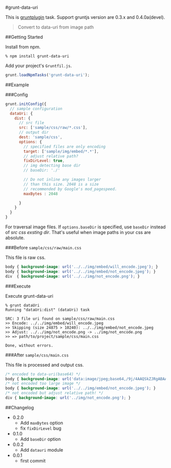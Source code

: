 #grunt-data-uri

This is [gruntplugin](http://gruntjs.com) task. Support gruntjs version are 0.3.x and 0.4.0a(devel).

> Convert to data-uri from image path

##Getting Started

Install from npm.

```
% npm install grunt-data-uri
```

Add your project's `Gruntfil.js`.

```javascript
grunt.loadNpmTasks('grunt-data-uri');
```

##Example

###Config

```javascript
grunt.initConfig({
  // sample configuration
  dataUri: {
    dist: {
      // src file
      src: ['sample/css/raw/*.css'],
      // output dir
      dest: 'sample/css',
      options: {
        // specified files are only encoding
        target: ['sample/img/embed/*.*'],
        // adjust relative path?
        fixDirLevel: true,
        // img detecting base dir
        // baseDir: './'

        // Do not inline any images larger
        // than this size. 2048 is a size
        // recommended by Google's mod_pagespeed.
        maxBytes : 2048

      }
    }
  }
}
```

For traversal image files. If `options.baseDir` is specified, use `baseDir` instead of *src css exsting dir*. That's useful when image paths in your css are absolute.

###Before `sample/css/raw/main.css`

This file is raw css.

```css
body { background-image: url('../../img/embed/will_encode.jpeg'); }
body { background-image: url('../../img/embed/not_encode.jpeg'); }
div  { background-image: url('../../img/not_encode.png'); }
```

###Execute

Execute grunt-data-uri

```
% grunt dataUri
Running "dataUri:dist" (dataUri) task

SRC: 3 file uri found on sample/css/raw/main.css
>> Encode: ../../img/embed/will_encode.jpeg
>> Skipping (size 24875 > 10240): ../../img/embed/not_encode.jpeg
>> Adjust: ../../img/not_encode.png -> ../img/not_encode.png
>> => path/to/project/sample/css/main.css

Done, without errors.
```

###After `sample/css/main.css`

This file is processed and output css.

```css
/* encoded to data-uri(base64) */
body { background-image: url('data:image/jpeg;base64,/9j/4AAQSkZJRgABAAAQA...'); }
/* not encoded too large image */
body { background-image: url('../../img/embed/not_encode.jpeg'); }
/* not encoded but adjust relative path! */
div { background-image: url('../img/not_encode.png'); }
```

##Changelog

+ 0.2.0
  + Add `maxBytes` option
  + fix `fixDirLevel` bug
+ 0.1.0
  + Add `baseDir` option
+ 0.0.2
  + Add `datauri` module
+ 0.0.1
  + first commit
